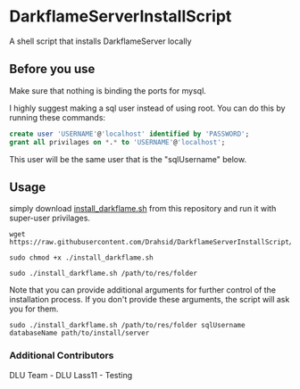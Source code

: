 # DarkflameServerInstallScript
A shell script that installs DarkflameServer locally

## Before you use
Make sure that nothing is binding the ports for mysql.

I highly suggest making a sql user instead of using root. You can do this by running these commands:
```sql
create user 'USERNAME'@'localhost' identified by 'PASSWORD';
grant all privilages on *.* to 'USERNAME'@'localhost';
```

This user will be the same user that is the "sqlUsername" below.

## Usage
simply download [install_darkflame.sh](install_darkflame.sh) from this repository and run it with super-user privilages.

```shell
wget https://raw.githubusercontent.com/Drahsid/DarkflameServerInstallScript/master/install_darkflame.sh

sudo chmod +x ./install_darkflame.sh

sudo ./install_darkflame.sh /path/to/res/folder
```

Note that you can provide additional arguments for further control of the installation process. If you don't provide these arguments, the script will ask you for them.

```
sudo ./install_darkflame.sh /path/to/res/folder sqlUsername databaseName path/to/install/server
```

### Additional Contributors
DLU Team - DLU
Lass11 - Testing

